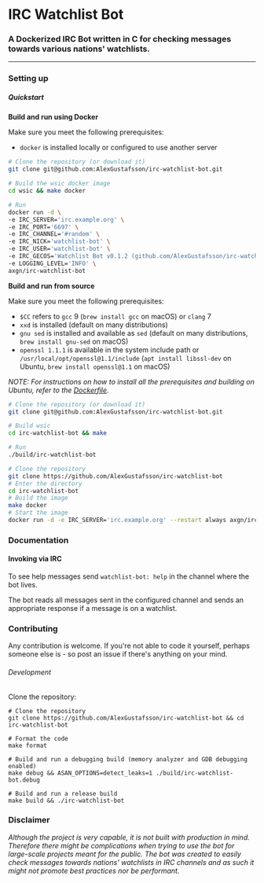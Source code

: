 # IRC Watchlist Bot
### A Dockerized IRC Bot written in C for checking messages towards various nations' watchlists.
***

### Setting up

##### Quickstart

**Build and run using Docker**

Make sure you meet the following prerequisites:
* `docker` is installed locally or configured to use another server

```Bash
# Clone the repository (or download it)
git clone git@github.com:AlexGustafsson/irc-watchlist-bot.git

# Build the wsic docker image
cd wsic && make docker

# Run
docker run -d \
-e IRC_SERVER='irc.example.org' \
-e IRC_PORT='6697' \
-e IRC_CHANNEL='#random' \
-e IRC_NICK='watchlist-bot' \
-e IRC_USER='watchlist-bot' \
-e IRC_GECOS='Watchlist Bot v0.1.2 (github.com/AlexGustafsson/irc-watchlist-bot)' \
-e LOGGING_LEVEL='INFO' \
axgn/irc-watchlist-bot
```

**Build and run from source**

Make sure you meet the following prerequisites:
* `$CC` refers to `gcc` 9 (`brew install gcc` on macOS) or `clang` 7
* `xxd` is installed (default on many distributions)
* `gnu sed` is installed and available as `sed` (default on many distributions, `brew install gnu-sed` on macOS)
* `openssl 1.1.1` is available in the system include path or `/usr/local/opt/openssl@1.1/include` (`apt install libssl-dev` on Ubuntu, `brew install openssl@1.1` on macOS)

_NOTE: For instructions on how to install all the prerequisites and building on Ubuntu, refer to the [Dockerfile](https://github.com/AlexGustafsson/irc-watchlist-bot/blob/master/Dockerfile)._

```Bash
# Clone the repository (or download it)
git clone git@github.com:AlexGustafsson/irc-watchlist-bot.git

# Build wsic
cd irc-watchlist-bot && make

# Run
./build/irc-watchlist-bot
```

```Bash
# Clone the repository
git clone https://github.com/AlexGustafsson/irc-watchlist-bot
# Enter the directory
cd irc-watchlist-bot
# Build the image
make docker
# Start the image
docker run -d -e IRC_SERVER='irc.example.org' --restart always axgn/irc-watchlist-bot
```

### Documentation

#### Invoking via IRC

To see help messages send `watchlist-bot: help` in the channel where the bot lives.

The bot reads all messages sent in the configured channel and sends an appropriate response if a message is on a watchlist.

### Contributing

Any contribution is welcome. If you're not able to code it yourself, perhaps someone else is - so post an issue if there's anything on your mind.

###### Development

Clone the repository:
```
# Clone the repository
git clone https://github.com/AlexGustafsson/irc-watchlist-bot && cd irc-watchlist-bot

# Format the code
make format

# Build and run a debugging build (memory analyzer and GDB debugging enabled)
make debug && ASAN_OPTIONS=detect_leaks=1 ./build/irc-watchlist-bot.debug

# Build and run a release build
make build && ./irc-watchlist-bot
```

### Disclaimer

_Although the project is very capable, it is not built with production in mind. Therefore there might be complications when trying to use the bot for large-scale projects meant for the public. The bot was created to easily check messages towards nations' watchlists in IRC channels and as such it might not promote best practices nor be performant._
